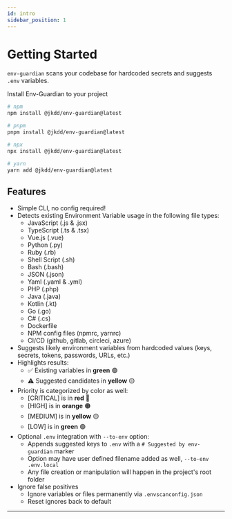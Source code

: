 ```yaml
---
id: intro
sidebar_position: 1
---
```



# Getting Started

`env-guardian` scans your codebase for hardcoded secrets and suggests `.env` variables.

Install Env-Guardian to your project
```bash
# npm
npm install @jkdd/env-guardian@latest

# pnpm
pnpm install @jkdd/env-guardian@latest

# npx
npx install @jkdd/env-guardian@latest

# yarn
yarn add @jkdd/env-guardian@latest

```

## Features

- Simple CLI, no config required!
- Detects existing Environment Variable usage in the following file types:
  - JavaScript (.js & .jsx)
  - TypeScript (.ts & .tsx)
  - Vue.js (.vue)
  - Python (.py)
  - Ruby (.rb)
  - Shell Script (.sh)
  - Bash (.bash)
  - JSON (.json)
  - Yaml (.yaml & .yml)
  - PHP (.php)
  - Java (.java)
  - Kotlin (.kt)
  - Go (.go)
  - C# (.cs)
  - Dockerfile
  - NPM config files (npmrc, yarnrc)
  - CI/CD (github, gitlab, circleci, azure)
- Suggests likely environment variables from hardcoded values (keys, secrets, tokens, passwords, URLs, etc.)  
- Highlights results:
  - ✅ Existing variables in **green** 🟢
  - ⚠ Suggested candidates in **yellow** 🟡
- Priority is categorized by color as well:
  - [CRITICAL] is in **red** 🔴
  - [HIGH] is in **orange** 🟠
  - [MEDIUM] is in **yellow** 🟡
  - [LOW] is in **green** 🟢
- Optional `.env` integration with `--to-env` option:
  - Appends suggested keys to `.env` with a `# Suggested by env-guardian` marker
  - Option may have user defined filename added as well, `--to-env .env.local`
  - Any file creation or manipulation will happen in the project's root folder
- Ignore false positives
  - Ignore variables or files permanently via `.envscanconfig.json`
  - Reset ignores back to default

---